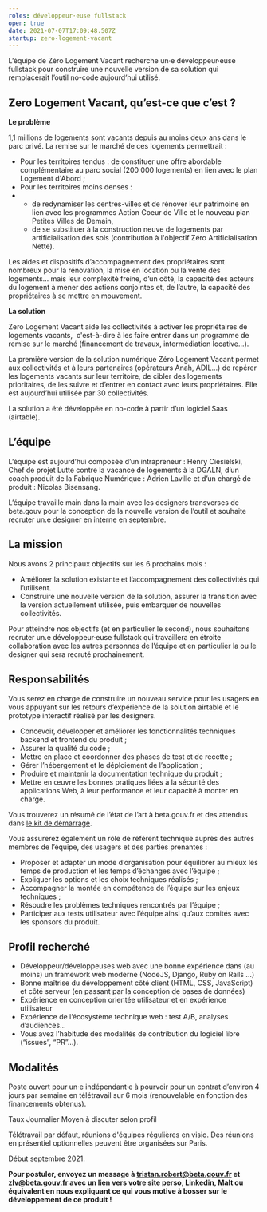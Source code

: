 ```yaml
---
roles: développeur·euse fullstack
open: true
date: 2021-07-07T17:09:48.507Z
startup: zero-logement-vacant
---
```

L’équipe de Zéro Logement Vacant recherche un·e développeur·euse fullstack pour construire une nouvelle version de sa solution qui remplacerait l’outil no-code aujourd’hui utilisé. 

## Zero Logement Vacant, qu’est-ce que c’est ? 

**Le problème** 

1,1 millions de logements sont vacants depuis au moins deux ans dans le parc privé. La remise sur le marché de ces logements permettrait : 

* Pour les territoires tendus : de constituer une offre abordable complémentaire au parc social (200 000 logements) en lien avec le plan Logement d'Abord ;
* Pour les territoires moins denses : 
* * de redynamiser les centres-villes et de rénover leur patrimoine en lien avec les programmes Action Coeur de Ville et le nouveau plan Petites Villes de Demain, 
  * de se substituer à la construction neuve de logements par artificialisation des sols (contribution à l'objectif Zéro Artificialisation Nette). 

Les aides et dispositifs d’accompagnement des propriétaires sont nombreux pour la rénovation, la mise en location ou la vente des logements… mais leur complexité freine, d’un côté, la capacité des acteurs du logement à mener des actions conjointes et, de l’autre, la capacité des propriétaires à se mettre en mouvement. 

**La solution**

Zero Logement Vacant aide les collectivités à activer les propriétaires de logements vacants,  c'est-à-dire à les faire entrer dans un programme de remise sur le marché (financement de travaux, intermédiation locative…). 

La première version de la solution numérique Zéro Logement Vacant permet aux collectivités et à leurs partenaires (opérateurs Anah, ADIL…) de repérer les logements vacants sur leur territoire, de cibler des logements prioritaires, de les suivre et d’entrer en contact avec leurs propriétaires. Elle est aujourd’hui utilisée par 30 collectivités. 

La solution a été développée en no-code à partir d’un logiciel Saas (airtable). 



## L’équipe

L’équipe est aujourd’hui composée d’un intrapreneur : Henry Ciesielski, Chef de projet Lutte contre la vacance de logements à la DGALN, d’un coach produit de la Fabrique Numérique : Adrien Laville et d’un chargé de produit : Nicolas Bisensang. 

L’équipe travaille main dans la main avec les designers transverses de beta.gouv pour la conception de la nouvelle version de l’outil et souhaite recruter un.e designer en interne en septembre. 



## La mission 

Nous avons 2 principaux objectifs sur les 6 prochains mois : 

* Améliorer la solution existante et l’accompagnement des collectivités qui l’utilisent. 
* Construire une nouvelle version de la solution, assurer la transition avec la version actuellement utilisée, puis embarquer de nouvelles collectivités. 

Pour atteindre nos objectifs (et en particulier le second), nous souhaitons recruter un.e développeur·euse fullstack qui travaillera en étroite collaboration avec les autres personnes de l’équipe et en particulier la ou le designer qui sera recruté prochainement. 



## Responsabilités 

Vous serez en charge de construire un nouveau service pour les usagers en vous appuyant sur les retours d’expérience de la solution airtable et le prototype interactif réalisé par les designers. 

* Concevoir, développer et améliorer les fonctionnalités techniques backend et frontend du produit ;
* Assurer la qualité du code ;
* Mettre en place et coordonner des phases de test et de recette ;
* Gérer l’hébergement et le déploiement de l’application ;
* Produire et maintenir la documentation technique du produit ;
* Mettre en œuvre les bonnes pratiques liées à la sécurité des applications Web, à leur performance et leur capacité à monter en charge.

Vous trouverez un résumé de l’état de l’art à beta.gouv.fr et des attendus dans [le kit de démarrage](https://doc.incubateur.net/communaute/gerer-sa-startup-detat-ou-de-territoires-au-quotidien/la-vie-dune-se/construction/kit-de-demarrage).

Vous assurerez également un rôle de référent technique auprès des autres membres de l’équipe, des usagers et des parties prenantes : 

* Proposer et adapter un mode d’organisation pour équilibrer au mieux les temps de production et les temps d’échanges avec l’équipe ; 
* Expliquer les options et les choix techniques réalisés ; 
* Accompagner la montée en compétence de l’équipe sur les enjeux techniques ;
* Résoudre les problèmes techniques rencontrés par l’équipe ;
* Participer aux tests utilisateur avec l’équipe ainsi qu’aux comités avec les sponsors du produit. 



## Profil recherché 

* Développeur/développeuses web avec une bonne expérience dans (au moins) un framework web moderne (NodeJS, Django, Ruby on Rails …)
* Bonne maîtrise du développement côté client (HTML, CSS, JavaScript) et côté serveur (en passant par la conception de bases de données)
* Expérience en conception orientée utilisateur et en expérience utilisateur
* Expérience de l’écosystème technique web : test A/B, analyses d’audiences…
* Vous avez l’habitude des modalités de contribution du logiciel libre (“issues”, “PR”…).



## Modalités

Poste ouvert pour un·e indépendant·e à pourvoir pour un contrat d’environ 4 jours par semaine en télétravail sur 6 mois (renouvelable en fonction des financements obtenus).

Taux Journalier Moyen à discuter selon profil

Télétravail par défaut, réunions d'équipes régulières en visio. Des réunions en présentiel optionnelles peuvent être organisées sur Paris.

Début septembre 2021.

**Pour postuler, envoyez un message à [tristan.robert@beta.gouv.fr](mailto:tristan.robert@beta.gouv.fr) et [zlv@beta.gouv.fr](mailto:zlv@beta.gouv.fr) avec un lien vers votre site perso, Linkedin, Malt ou équivalent en nous expliquant ce qui vous motive à bosser sur le développement de ce produit !**